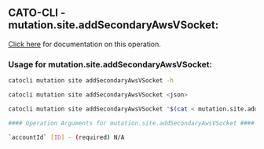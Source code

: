 
## CATO-CLI - mutation.site.addSecondaryAwsVSocket:
[Click here](https://api.catonetworks.com/documentation/#mutation-mutation.site.addSecondaryAwsVSocket) for documentation on this operation.

### Usage for mutation.site.addSecondaryAwsVSocket:

```bash
catocli mutation site addSecondaryAwsVSocket -h

catocli mutation site addSecondaryAwsVSocket <json>

catocli mutation site addSecondaryAwsVSocket "$(cat < mutation.site.addSecondaryAwsVSocket.json)"

#### Operation Arguments for mutation.site.addSecondaryAwsVSocket ####

`accountId` [ID] - (required) N/A    
